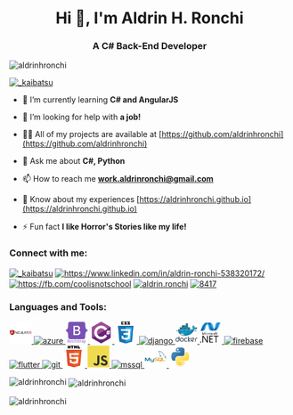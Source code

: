 <h1 align="center">Hi 👋, I'm Aldrin H. Ronchi</h1>
<h3 align="center">A C# Back-End Developer</h3>

<p align="left"> <img src="https://komarev.com/ghpvc/?username=aldrinhronchi&label=Profile%20views&color=0e75b6&style=flat" alt="aldrinhronchi" /> </p>

<p align="left"> <a href="https://twitter.com/_kaibatsu" target="blank"><img src="https://img.shields.io/twitter/follow/_kaibatsu?logo=twitter&style=for-the-badge" alt="_kaibatsu" /></a> </p>

- 🌱 I’m currently learning **C# and AngularJS**

- 🤝 I’m looking for help with **a job!**

- 👨‍💻 All of my projects are available at [https://github.com/aldrinhronchi](https://github.com/aldrinhronchi)

- 💬 Ask me about **C#, Python**

- 📫 How to reach me **work.aldrinronchi@gmail.com**

- 📄 Know about my experiences [https://aldrinhronchi.github.io](https://aldrinhronchi.github.io)

- ⚡ Fun fact **I like Horror's Stories like my life!**

<h3 align="left">Connect with me:</h3>
<p align="left">
<a href="https://twitter.com/_kaibatsu" target="blank"><img align="center" src="https://raw.githubusercontent.com/rahuldkjain/github-profile-readme-generator/master/src/images/icons/Social/twitter.svg" alt="_kaibatsu" height="30" width="40" /></a>
<a href="https://linkedin.com/in/https://www.linkedin.com/in/aldrin-ronchi-538320172/" target="blank"><img align="center" src="https://raw.githubusercontent.com/rahuldkjain/github-profile-readme-generator/master/src/images/icons/Social/linked-in-alt.svg" alt="https://www.linkedin.com/in/aldrin-ronchi-538320172/" height="30" width="40" /></a>
<a href="https://fb.com/https://fb.com/coolisnotschool" target="blank"><img align="center" src="https://raw.githubusercontent.com/rahuldkjain/github-profile-readme-generator/master/src/images/icons/Social/facebook.svg" alt="https://fb.com/coolisnotschool" height="30" width="40" /></a>
<a href="https://instagram.com/aldrin.ronchi" target="blank"><img align="center" src="https://raw.githubusercontent.com/rahuldkjain/github-profile-readme-generator/master/src/images/icons/Social/instagram.svg" alt="aldrin.ronchi" height="30" width="40" /></a>
<a href="https://discord.gg/8417" target="blank"><img align="center" src="https://raw.githubusercontent.com/rahuldkjain/github-profile-readme-generator/master/src/images/icons/Social/discord.svg" alt="8417" height="30" width="40" /></a>
</p>

<h3 align="left">Languages and Tools:</h3>
<p align="left"> <a href="https://angular.io" target="_blank" rel="noreferrer"> <img src="https://raw.githubusercontent.com/devicons/devicon/master/icons/angularjs/angularjs-original-wordmark.svg" alt="angularjs" width="40" height="40"/> </a> <a href="https://azure.microsoft.com/en-in/" target="_blank" rel="noreferrer"> <img src="https://www.vectorlogo.zone/logos/microsoft_azure/microsoft_azure-icon.svg" alt="azure" width="40" height="40"/> </a> <a href="https://getbootstrap.com" target="_blank" rel="noreferrer"> <img src="https://raw.githubusercontent.com/devicons/devicon/master/icons/bootstrap/bootstrap-plain-wordmark.svg" alt="bootstrap" width="40" height="40"/> </a> <a href="https://www.w3schools.com/cs/" target="_blank" rel="noreferrer"> <img src="https://raw.githubusercontent.com/devicons/devicon/master/icons/csharp/csharp-original.svg" alt="csharp" width="40" height="40"/> </a> <a href="https://www.w3schools.com/css/" target="_blank" rel="noreferrer"> <img src="https://raw.githubusercontent.com/devicons/devicon/master/icons/css3/css3-original-wordmark.svg" alt="css3" width="40" height="40"/> </a> <a href="https://www.djangoproject.com/" target="_blank" rel="noreferrer"> <img src="https://cdn.worldvectorlogo.com/logos/django.svg" alt="django" width="40" height="40"/> </a> <a href="https://www.docker.com/" target="_blank" rel="noreferrer"> <img src="https://raw.githubusercontent.com/devicons/devicon/master/icons/docker/docker-original-wordmark.svg" alt="docker" width="40" height="40"/> </a> <a href="https://dotnet.microsoft.com/" target="_blank" rel="noreferrer"> <img src="https://raw.githubusercontent.com/devicons/devicon/master/icons/dot-net/dot-net-original-wordmark.svg" alt="dotnet" width="40" height="40"/> </a> <a href="https://firebase.google.com/" target="_blank" rel="noreferrer"> <img src="https://www.vectorlogo.zone/logos/firebase/firebase-icon.svg" alt="firebase" width="40" height="40"/> </a> <a href="https://flutter.dev" target="_blank" rel="noreferrer"> <img src="https://www.vectorlogo.zone/logos/flutterio/flutterio-icon.svg" alt="flutter" width="40" height="40"/> </a> <a href="https://git-scm.com/" target="_blank" rel="noreferrer"> <img src="https://www.vectorlogo.zone/logos/git-scm/git-scm-icon.svg" alt="git" width="40" height="40"/> </a> <a href="https://www.w3.org/html/" target="_blank" rel="noreferrer"> <img src="https://raw.githubusercontent.com/devicons/devicon/master/icons/html5/html5-original-wordmark.svg" alt="html5" width="40" height="40"/> </a> <a href="https://developer.mozilla.org/en-US/docs/Web/JavaScript" target="_blank" rel="noreferrer"> <img src="https://raw.githubusercontent.com/devicons/devicon/master/icons/javascript/javascript-original.svg" alt="javascript" width="40" height="40"/> </a> <a href="https://www.microsoft.com/en-us/sql-server" target="_blank" rel="noreferrer"> <img src="https://www.svgrepo.com/show/303229/microsoft-sql-server-logo.svg" alt="mssql" width="40" height="40"/> </a> <a href="https://www.mysql.com/" target="_blank" rel="noreferrer"> <img src="https://raw.githubusercontent.com/devicons/devicon/master/icons/mysql/mysql-original-wordmark.svg" alt="mysql" width="40" height="40"/> </a> <a href="https://www.python.org" target="_blank" rel="noreferrer"> <img src="https://raw.githubusercontent.com/devicons/devicon/master/icons/python/python-original.svg" alt="python" width="40" height="40"/> </a> </p>

<p><img align="left" src="https://github-readme-stats.vercel.app/api/top-langs?username=aldrinhronchi&show_icons=true&locale=en&layout=compact" alt="aldrinhronchi" /></p>

<p>&nbsp;<img align="center" src="https://github-readme-stats.vercel.app/api?username=aldrinhronchi&show_icons=true&locale=en" alt="aldrinhronchi" /></p>

<p><img align="center" src="https://github-readme-streak-stats.herokuapp.com/?user=aldrinhronchi&" alt="aldrinhronchi" /></p>

